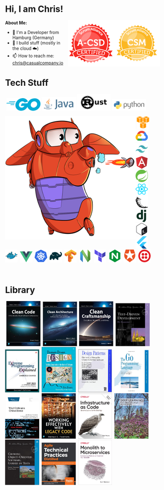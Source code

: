 <h1> Hi, I am Chris! </h1> 

**About Me:**
<img align="right" alt="CSM" src="https://github.com/ProdIsMyDev/ProdIsMyDev/blob/main/assets/seal-csm.png" height="150px" width="150px"/>
<img align="right" alt="A-CSD" src="https://github.com/ProdIsMyDev/ProdIsMyDev/blob/main/assets/a-csd.png" height="150px" width="150px"/>

- 🏡 I'm a Developer from Hamburg (Germany)
- 👷 I build stuff (mostly in the cloud ☁️)
- 📫 How to reach me: chris@casualcompany.io

# Tech Stuff

<p>
  &nbsp;<code><img width="22%" alt="Golang" src="https://github.com/ProdIsMyDev/ProdIsMyDev/blob/main/assets/programming-languages/golang-official.svg"></code>
  <code><img width="22%" alt="Java" src="https://github.com/ProdIsMyDev/ProdIsMyDev/blob/main/assets/programming-languages/java-horizontal.svg"></code>
  <code><img width="22%" alt="Rust" src="https://github.com/ProdIsMyDev/ProdIsMyDev/blob/main/assets/programming-languages/rust-lang-ar21.svg"></code>
  <code><img width="22%" alt="Python" src="https://github.com/ProdIsMyDev/ProdIsMyDev/blob/main/assets/programming-languages/python-horizontal.svg"></code>
</p>

<img align="left" alt="Gopher x Baymax" src="https://github.com/ProdIsMyDev/ProdIsMyDev/blob/main/assets/gopher_baymax.png" width="425" height="400"/>

<p>
  &nbsp;<code><img width="8%" alt="AWS" src="https://github.com/ProdIsMyDev/ProdIsMyDev/blob/main/assets/programming-languages/amazon_aws-icon.svg"></code>
  &nbsp;<code><img width="8%" alt="Google Cloud" src="https://github.com/ProdIsMyDev/ProdIsMyDev/blob/main/assets/programming-languages/google_cloud-icon.svg"></code>
  &nbsp;<code><img width="8%" alt="Tailwind CSS" src="https://github.com/ProdIsMyDev/ProdIsMyDev/blob/main/assets/programming-languages/tailwindcss-icon.svg"></code>
  &nbsp;<code><img width="8%" alt="Angular" src="https://github.com/ProdIsMyDev/ProdIsMyDev/blob/main/assets/programming-languages/angular-icon.svg"></code>
  &nbsp;<code><img width="8%" alt="Spring" src="https://github.com/ProdIsMyDev/ProdIsMyDev/blob/main/assets/programming-languages/springio-icon.svg"></code> 
  &nbsp;<code><img width="8%" alt="React" src="https://github.com/ProdIsMyDev/ProdIsMyDev/blob/main/assets/programming-languages/reactjs-icon.svg"></code>
  &nbsp;<code><img width="8%" alt="Flask" src="https://github.com/ProdIsMyDev/ProdIsMyDev/blob/main/assets/programming-languages/pocoo_flask-icon.svg"></code>
  &nbsp;<code><img width="8%" alt="Django" src="https://github.com/ProdIsMyDev/ProdIsMyDev/blob/main/assets/programming-languages/djangoproject-icon.svg"></code>
  &nbsp;<code><img width="8%" alt="Bash" src="https://github.com/ProdIsMyDev/ProdIsMyDev/blob/main/assets/programming-languages/gnu_bash-icon.svg"></code>
  &nbsp;<code><img width="8%" alt="Flutter" src="https://github.com/ProdIsMyDev/ProdIsMyDev/blob/main/assets/programming-languages/flutterio-icon.svg"></code>
  &nbsp;<code><img width="8%" alt="Docker" src="https://github.com/ProdIsMyDev/ProdIsMyDev/blob/main/assets/programming-languages/docker-icon.svg"></code>
  &nbsp;<code><img width="8%" alt="Vue" src="https://github.com/ProdIsMyDev/ProdIsMyDev/blob/main/assets/programming-languages/vue-9.svg"></code>
  &nbsp;<code><img width="8%" alt="Kubernetes" src="https://github.com/ProdIsMyDev/ProdIsMyDev/blob/main/assets/programming-languages/kubernetes-icon.svg"></code>
  &nbsp;<code><img width="8%" alt="Gradle" src="https://github.com/ProdIsMyDev/ProdIsMyDev/blob/main/assets/programming-languages/gradle-icon.svg"></code>
  &nbsp;<code><img width="8%" alt="TensorFlow" src="https://github.com/ProdIsMyDev/ProdIsMyDev/blob/main/assets/programming-languages/tensorflow-icon.svg"></code>
  &nbsp;<code><img width="8%" alt="Neovim" src="https://github.com/ProdIsMyDev/ProdIsMyDev/blob/main/assets/programming-languages/neovimio-icon.svg"></code>
  &nbsp;<code><img width="8%" alt="Terraform" src="https://github.com/ProdIsMyDev/ProdIsMyDev/blob/main/assets/programming-languages/terraformio-icon.svg"></code>
  &nbsp;<code><img width="8%" alt="NGINX" src="https://github.com/ProdIsMyDev/ProdIsMyDev/blob/main/assets/programming-languages/nginx-icon.svg"></code>  
  &nbsp;<code><img width="8%" alt="Auth0" src="https://github.com/ProdIsMyDev/ProdIsMyDev/blob/main/assets/programming-languages/auth0-icon.svg"></code>    
  &nbsp;<code><img width="8%" alt="Auth0" src="https://github.com/ProdIsMyDev/ProdIsMyDev/blob/main/assets/programming-languages/twilio-icon.svg"></code>
</p>

<br>

# Library

<p>
  &nbsp;<code><img width="22%" alt="CleanCode" src="https://github.com/ProdIsMyDev/ProdIsMyDev/blob/main/assets/books/clean-code.jpg"></code>
  &nbsp;<code><img width="22%" alt="CleanArchitecture" src="https://github.com/ProdIsMyDev/ProdIsMyDev/blob/main/assets/books/clean-architecture.jpg"></code>
  &nbsp;<code><img width="22%" alt="CleanCraftsmanship" src="https://github.com/ProdIsMyDev/ProdIsMyDev/blob/main/assets/books/clean-craftsmanship.jpg"></code>
  &nbsp;<code><img width="22%" alt="TestDrivenDevelopment" src="https://github.com/ProdIsMyDev/ProdIsMyDev/blob/main/assets/books/test-driven-development-by-example.png"></code>
  &nbsp;<code><img width="22%" alt="ExtremeProgrammingExplained" src="https://github.com/ProdIsMyDev/ProdIsMyDev/blob/main/assets/books/extreme-programming-explained.jpeg"></code>
  &nbsp;<code><img width="22%" alt="DomainDrivenDesign" src="https://github.com/ProdIsMyDev/ProdIsMyDev/blob/main/assets/books/domain-driven-design.png"></code>
  &nbsp;<code><img width="22%" alt="DesignPatterns" src="https://github.com/ProdIsMyDev/ProdIsMyDev/blob/main/assets/books/design-patterns.jpeg"></code>
  &nbsp;<code><img width="22%" alt="TheGoProgrammingLanguage" src="https://github.com/ProdIsMyDev/ProdIsMyDev/blob/main/assets/books/the-go-programming-language.jpeg"></code>
  &nbsp;<code><img width="22%" alt="YourCodeAsACrimeScene" src="https://github.com/ProdIsMyDev/ProdIsMyDev/blob/main/assets/books/your-code-as-a-crime-scene.jpeg"></code>
  &nbsp;<code><img width="22%" alt="WorkingEffectivelyWithLegacyCode" src="https://github.com/ProdIsMyDev/ProdIsMyDev/blob/main/assets/books/working-effectively-with-legacy-code.png"></code>
  &nbsp;<code><img width="22%" alt="InfrastructureAsCode" src="https://github.com/ProdIsMyDev/ProdIsMyDev/blob/main/assets/books/infrastructure-as-code.png"></code>
  &nbsp;<code><img width="22%" alt="DeepLearning" src="https://github.com/ProdIsMyDev/ProdIsMyDev/blob/main/assets/books/deep-learning.jpeg"></code>
  &nbsp;<code><img width="22%" alt="GrowingObjectOrientedSoftwareGuidedByTests" src="https://github.com/ProdIsMyDev/ProdIsMyDev/blob/main/assets/books/growing-object-oriented-software-guided-by-tests.jpeg"></code>
  &nbsp;<code><img width="22%" alt="AgileTechnicalPracticesDistilled" src="https://github.com/ProdIsMyDev/ProdIsMyDev/blob/main/assets/books/agile-technical-practices-distilled.jpeg"></code>
  &nbsp;<code><img width="22%" alt="MonolithToMicroservices" src="https://github.com/ProdIsMyDev/ProdIsMyDev/blob/main/assets/books/monolith-to-microservices.jpeg"></code>
</p>

